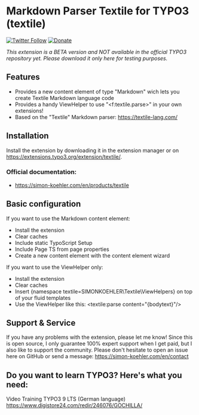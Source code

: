 # Markdown Parser Textile for TYPO3 (textile)

[![Twitter Follow](https://img.shields.io/twitter/follow/koehlersimon.svg?style=social)](https://twitter.com/koehlersimon) 
[![Donate](https://img.shields.io/badge/paypal-donate-yellow.svg)](https://paypal.me/typo3freelancer)  

*This extension is a BETA version and NOT available in the official TYPO3 repository yet. Please download it only here for testing purposes.*

## Features
- Provides a new content element of type "Markdown" wich lets you create Textile Markdown language code
- Provides a handy ViewHelper to use "<f:textile.parse>" in your own extensions!
- Based on the "Textile" Markdown parser: https://textile-lang.com/

## Installation

Install the extension by downloading it in the extension manager or on https://extensions.typo3.org/extension/textile/.

### Official documentation:
- https://simon-koehler.com/en/products/textile

## Basic configuration

If you want to use the Markdown content element:

- Install the extension
- Clear caches
- Include static TypoScript Setup
- Include Page TS from page properties
- Create a new content element with the content element wizard

If you want to use the ViewHelper only:

- Install the extension
- Clear caches
- Insert {namespace textile=SIMONKOEHLER\Textile\ViewHelpers} on top of your fluid templates
- Use the ViewHelper like this: <textile:parse content="{bodytext}"/>

## Support & Service

If you have any problems with the extension, please let me know! Since this is open source, I only guarantee 100% expert support when I get paid, but I also like to support the community. Please don't hesitate to open an issue here on GitHub or send a message: https://simon-koehler.com/en/contact

## Do you want to learn TYPO3? Here's what you need:
Video Training TYPO3 9 LTS (German language)
https://www.digistore24.com/redir/246076/GOCHILLA/
